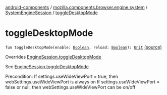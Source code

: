 [android-components](../../index.md) / [mozilla.components.browser.engine.system](../index.md) / [SystemEngineSession](index.md) / [toggleDesktopMode](./toggle-desktop-mode.md)

# toggleDesktopMode

`fun toggleDesktopMode(enable: `[`Boolean`](https://kotlinlang.org/api/latest/jvm/stdlib/kotlin/-boolean/index.html)`, reload: `[`Boolean`](https://kotlinlang.org/api/latest/jvm/stdlib/kotlin/-boolean/index.html)`): `[`Unit`](https://kotlinlang.org/api/latest/jvm/stdlib/kotlin/-unit/index.html) [(source)](https://github.com/mozilla-mobile/android-components/blob/master/components/browser/engine-system/src/main/java/mozilla/components/browser/engine/system/SystemEngineSession.kt#L371)

Overrides [EngineSession.toggleDesktopMode](../../mozilla.components.concept.engine/-engine-session/toggle-desktop-mode.md)

See [EngineSession.toggleDesktopMode](../../mozilla.components.concept.engine/-engine-session/toggle-desktop-mode.md)

Precondition:
If settings.useWideViewPort = true, then webSettings.useWideViewPort is always on
If settings.useWideViewPort = false or null, then webSettings.useWideViewPort can be on/off

